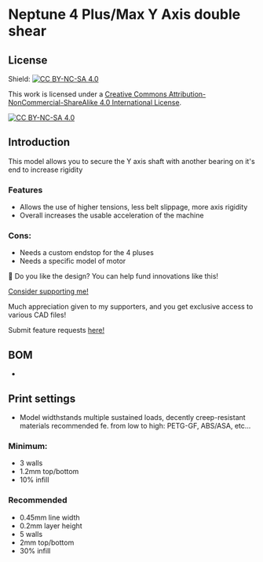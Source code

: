 # Neptune 4 Plus/Max Y Axis double shear

## License

Shield: [![CC BY-NC-SA 4.0][cc-by-nc-sa-shield]][cc-by-nc-sa]

This work is licensed under a
[Creative Commons Attribution-NonCommercial-ShareAlike 4.0 International License][cc-by-nc-sa].

[![CC BY-NC-SA 4.0][cc-by-nc-sa-image]][cc-by-nc-sa]

[cc-by-nc-sa]: http://creativecommons.org/licenses/by-nc-sa/4.0/
[cc-by-nc-sa-image]: https://licensebuttons.net/l/by-nc-sa/4.0/88x31.png
[cc-by-nc-sa-shield]: https://img.shields.io/badge/License-CC%20BY--NC--SA%204.0-lightgrey.svg

## Introduction

This model allows you to secure the Y axis shaft with another bearing on it's end to increase rigidity

### Features
- Allows the use of higher tensions, less belt slippage, more axis rigidity
- Overall increases the usable acceleration of the machine
### Cons:
- Needs a custom endstop for the 4 pluses
- Needs a specific model of motor

🤩 Do you like the design? You can help fund innovations like this!

[Consider supporting me!](https://buymeacoffee.com/silencedfrost)

Much appreciation given to my supporters, and you get exclusive access to various CAD files!

Submit feature requests [here!](https://trello.com/b/vacGVoLQ/cad-modelling-requests)

## BOM

- 

## Print settings

- Model widthstands multiple sustained loads, decently creep-resistant materials recommended fe. from low to high: PETG-GF, ABS/ASA, etc...

### Minimum:
- 3 walls
- 1.2mm top/bottom
- 10% infill
### Recommended
- 0.45mm line width
- 0.2mm layer height
- 5 walls
- 2mm top/bottom
- 30% infill

